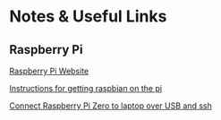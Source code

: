 # Notes & Useful Links

## Raspberry Pi

[Raspberry Pi Website](https://www.raspberrypi.org)

[Instructions for getting raspbian on the pi ](https://www.thepolyglotdeveloper.com/2016/02/use-your-raspberry-pi-as-a-headless-system-without-a-monitor/)

[Connect Raspberry Pi Zero to laptop over USB and ssh](https://www.thepolyglotdeveloper.com/2016/06/connect-raspberry-pi-zero-usb-cable-ssh/)

